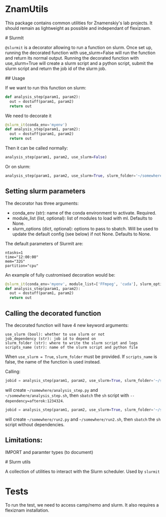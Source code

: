 # ZnamUtils

This package contains common utilities for Znamenskiy's lab projects. It should remain
as lightweight as possible and independant of flexiznam.

# SlurmIt

`@slurmit` is a decorator allowing to run a function on slurm. Once set up, running the 
decorated function with use_slurm=False will run the function and return its normal output.
Running the decorated function with use_slurm=True will create a slurm script and a python 
script, submit the slurm script and return the job id of the slurm job.

## Usage

If we want to run this function on slurm:

```python
def analysis_step(param1, param2):
  out = dostuff(param1, param2)
  return out
```

We need to decorate it

```python
@slurm_it(conda_env='myenv')
def analysis_step(param1, param2):
  out = dostuff(param1, param2)
  return out
```

Then it can be called normally:

```python
analysis_step(param1, param2, use_slurm=False)
```

Or on slurm:

```python
analysis_step(param1, param2, use_slurm=True, slurm_folder='~/somewhere')
```

## Setting slurm parameters

The decorator has three arguments:
- conda_env (str): name of the conda environment to activate. Required.
- module_list (list, optional): list of modules to load with ml. Defaults to None.
- slurm_options (dict, optional): options to pass to sbatch. Will be used to
    update the default config (see below) if not None. Defaults to None.

The default parameters of SlurmIt are: 
```
ntasks=1
time="12:00:00"
mem="32G"
partition="cpu"
```

An example of fully custromised decoration would be:

```python
@slurm_it(conda_env='myenv', module_list=['FFmpeg', 'cuda'], slurm_options=dict(partition="gpu")
def analysis_step(param1, param2):
  out = dostuff(param1, param2)
  return out
```

## Calling the decorated function

The decorated function will have 4 new keyword arguments:

```
use_slurm (bool): whether to use slurm or not
job_dependency (str): job id to depend on
slurm_folder (str): where to write the slurm script and logs
scripts_name (str): name of the slurm script and python file
```

When `use_slurm = True`, `slurm_folder` must be provided. 
If `scripts_name` is false, the name of the function is used instead.

Calling:

```python
jobid = analysis_step(param1, param2, use_slurm=True, slurm_folder='~/somewhere', job_depency=1234324)
```
will create `~/somewhere/analysis_step.py` and `~/somewhere/analysis_step.sh`, then `sbatch` the `sh` script
with `--dependency=afterok:1234324`.

```python
jobid = analysis_step(param1, param2, use_slurm=True, slurm_folder='~/somewhere', scripts_name='run_2')
```

will create `~/somewhere/run2.py` and `~/somewhere/run2.sh`, then `sbatch` the `sh` script without
dependencies.

## Limitations:

IMPORT and paramter types (to document)

# Slurm utils

A collection of utilities to interact with the Slurm scheduler. Used by `slurmit`

# Tests

To run the test, we need to access camp/nemo and slurm. It also requires a flexiznam installation.


